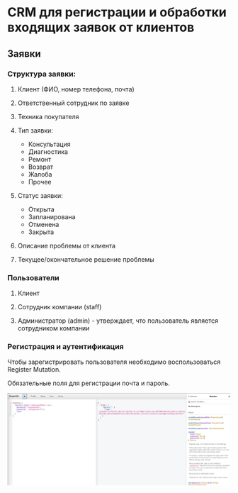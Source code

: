 # CRM для регистрации и обработки входящих заявок от клиентов

## Заявки

### Структура заявки:

1. Клиент (ФИО, номер телефона, почта)

2. Ответственный сотрудник по заявке

3. Техника покупателя

4. Тип заявки:

    - Консультация
    - Диагностика
    - Ремонт
    - Возврат
    - Жалоба
    - Прочее

5. Статус заявки:

    - Открыта
    - Запланирована
    - Отменена
    - Закрыта

6. Описание проблемы от клиента

7. Текущее/окончательное решение проблемы

### Пользователи

1. Клиент

2. Сотрудник компании (staff)

3. Администратор (admin) - утверждает, что пользователь является сотрудником компании

### Регистрация и аутентификация

Чтобы зарегистрировать пользователя необходимо воспользоваться Register Mutation.

Обязательные поля для регистрации почта и пароль.

![Register](img/register.png)
